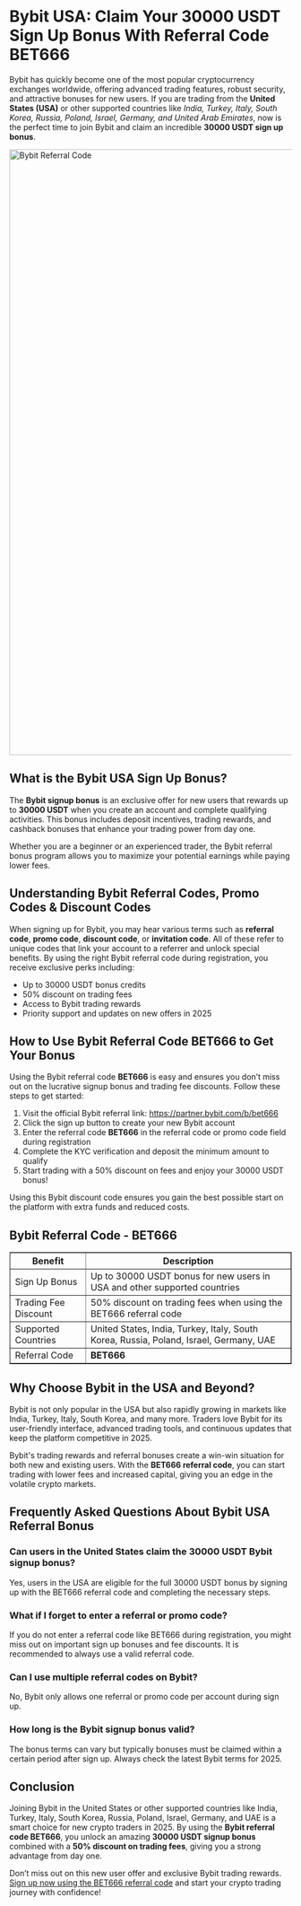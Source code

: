 <h1>Bybit USA: Claim Your 30000 USDT Sign Up Bonus With Referral Code BET666</h1>

<p>Bybit has quickly become one of the most popular cryptocurrency exchanges worldwide, offering advanced trading features, robust security, and attractive bonuses for new users. If you are trading from the <strong>United States (USA)</strong> or other supported countries like <em>India, Turkey, Italy, South Korea, Russia, Poland, Israel, Germany, and United Arab Emirates</em>, now is the perfect time to join Bybit and claim an incredible <strong>30000 USDT sign up bonus</strong>.</p>

<img src="https://images.mirror-media.xyz/publication-images/WYYGT35Jad3v5Q3qhC0R2.jpg" alt="Bybit Referral Code" width="1080">

<h2>What is the Bybit USA Sign Up Bonus?</h2>
<p>The <strong>Bybit signup bonus</strong> is an exclusive offer for new users that rewards up to <strong>30000 USDT</strong> when you create an account and complete qualifying activities. This bonus includes deposit incentives, trading rewards, and cashback bonuses that enhance your trading power from day one.</p>
<p>Whether you are a beginner or an experienced trader, the Bybit referral bonus program allows you to maximize your potential earnings while paying lower fees.</p>

<h2>Understanding Bybit Referral Codes, Promo Codes & Discount Codes</h2>
<p>When signing up for Bybit, you may hear various terms such as <strong>referral code</strong>, <strong>promo code</strong>, <strong>discount code</strong>, or <strong>invitation code</strong>. All of these refer to unique codes that link your account to a referrer and unlock special benefits. By using the right Bybit referral code during registration, you receive exclusive perks including:</p>
<ul>
  <li>Up to 30000 USDT bonus credits</li>
  <li>50% discount on trading fees</li>
  <li>Access to Bybit trading rewards</li>
  <li>Priority support and updates on new offers in 2025</li>
</ul>

<h2>How to Use Bybit Referral Code BET666 to Get Your Bonus</h2>
<p>Using the Bybit referral code <strong>BET666</strong> is easy and ensures you don’t miss out on the lucrative signup bonus and trading fee discounts. Follow these steps to get started:</p>
<ol>
  <li>Visit the official Bybit referral link: <a href="https://partner.bybit.com/b/bet666" target="_blank" rel="noopener noreferrer">https://partner.bybit.com/b/bet666</a></li>
  <li>Click the sign up button to create your new Bybit account</li>
  <li>Enter the referral code <strong>BET666</strong> in the referral code or promo code field during registration</li>
  <li>Complete the KYC verification and deposit the minimum amount to qualify</li>
  <li>Start trading with a 50% discount on fees and enjoy your 30000 USDT bonus!</li>
</ol>
<p>Using this Bybit discount code ensures you gain the best possible start on the platform with extra funds and reduced costs.</p>

<h2>Bybit Referral Code - BET666</h2>
<table border="1" cellpadding="8" cellspacing="0">
  <thead>
    <tr>
      <th>Benefit</th>
      <th>Description</th>
    </tr>
  </thead>
  <tbody>
    <tr>
      <td>Sign Up Bonus</td>
      <td>Up to 30000 USDT bonus for new users in USA and other supported countries</td>
    </tr>
    <tr>
      <td>Trading Fee Discount</td>
      <td>50% discount on trading fees when using the BET666 referral code</td>
    </tr>
    <tr>
      <td>Supported Countries</td>
      <td>United States, India, Turkey, Italy, South Korea, Russia, Poland, Israel, Germany, UAE</td>
    </tr>
    <tr>
      <td>Referral Code</td>
      <td><strong>BET666</strong></td>
    </tr>
  </tbody>
</table>

<h2>Why Choose Bybit in the USA and Beyond?</h2>
<p>Bybit is not only popular in the USA but also rapidly growing in markets like India, Turkey, Italy, South Korea, and many more. Traders love Bybit for its user-friendly interface, advanced trading tools, and continuous updates that keep the platform competitive in 2025.</p>
<p>Bybit's trading rewards and referral bonuses create a win-win situation for both new and existing users. With the <strong>BET666 referral code</strong>, you can start trading with lower fees and increased capital, giving you an edge in the volatile crypto markets.</p>

<h2>Frequently Asked Questions About Bybit USA Referral Bonus</h2>
<h3>Can users in the United States claim the 30000 USDT Bybit signup bonus?</h3>
<p>Yes, users in the USA are eligible for the full 30000 USDT bonus by signing up with the BET666 referral code and completing the necessary steps.</p>

<h3>What if I forget to enter a referral or promo code?</h3>
<p>If you do not enter a referral code like BET666 during registration, you might miss out on important sign up bonuses and fee discounts. It is recommended to always use a valid referral code.</p>

<h3>Can I use multiple referral codes on Bybit?</h3>
<p>No, Bybit only allows one referral or promo code per account during sign up.</p>

<h3>How long is the Bybit signup bonus valid?</h3>
<p>The bonus terms can vary but typically bonuses must be claimed within a certain period after sign up. Always check the latest Bybit terms for 2025.</p>

<h2>Conclusion</h2>
<p>Joining Bybit in the United States or other supported countries like India, Turkey, Italy, South Korea, Russia, Poland, Israel, Germany, and UAE is a smart choice for new crypto traders in 2025. By using the <strong>Bybit referral code BET666</strong>, you unlock an amazing <strong>30000 USDT signup bonus</strong> combined with a <strong>50% discount on trading fees</strong>, giving you a strong advantage from day one.</p>
<p>Don’t miss out on this new user offer and exclusive Bybit trading rewards. <a href="https://partner.bybit.com/b/bet666" target="_blank" rel="noopener noreferrer">Sign up now using the BET666 referral code</a> and start your crypto trading journey with confidence!</p>

</body>
</html>
